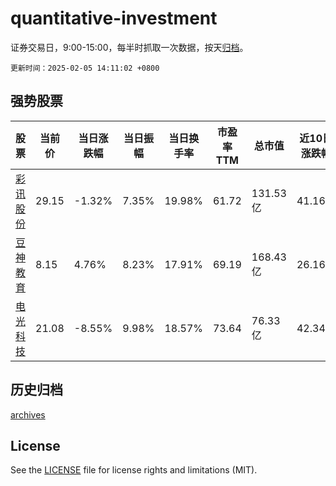 # quantitative-investment

证券交易日，9:00-15:00，每半时抓取一次数据，按天[归档](archives)。

`更新时间：2025-02-05 14:11:02 +0800`

## 强势股票

|股票|当前价|当日涨跌幅|当日振幅|当日换手率|市盈率TTM|总市值|近10日涨跌幅|
|----|----|----|----|----|----|----|----|
|[彩讯股份](https://xueqiu.com/S/SZ300634)|29.15|-1.32%|7.35%|19.98%|61.72|131.53亿|41.16%|
|[豆神教育](https://xueqiu.com/S/SZ300010)|8.15|4.76%|8.23%|17.91%|69.19|168.43亿|26.16%|
|[电光科技](https://xueqiu.com/S/SZ002730)|21.08|-8.55%|9.98%|18.57%|73.64|76.33亿|42.34%|

## 历史归档

[archives](archives)

## License

See the [LICENSE](LICENSE) file for license rights and limitations (MIT).
